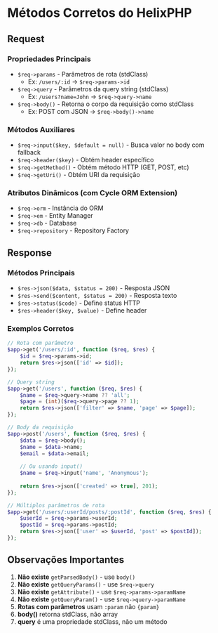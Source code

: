 # Métodos Corretos do HelixPHP

## Request

### Propriedades Principais
- `$req->params` - Parâmetros de rota (stdClass)
  - Ex: `/users/:id` -> `$req->params->id`
- `$req->query` - Parâmetros da query string (stdClass)
  - Ex: `/users?name=John` -> `$req->query->name`
- `$req->body()` - Retorna o corpo da requisição como stdClass
  - Ex: POST com JSON -> `$req->body()->name`

### Métodos Auxiliares
- `$req->input($key, $default = null)` - Busca valor no body com fallback
- `$req->header($key)` - Obtém header específico
- `$req->getMethod()` - Obtém método HTTP (GET, POST, etc)
- `$req->getUri()` - Obtém URI da requisição

### Atributos Dinâmicos (com Cycle ORM Extension)
- `$req->orm` - Instância do ORM
- `$req->em` - Entity Manager
- `$req->db` - Database
- `$req->repository` - Repository Factory

## Response

### Métodos Principais
- `$res->json($data, $status = 200)` - Resposta JSON
- `$res->send($content, $status = 200)` - Resposta texto
- `$res->status($code)` - Define status HTTP
- `$res->header($key, $value)` - Define header

### Exemplos Corretos

```php
// Rota com parâmetro
$app->get('/users/:id', function ($req, $res) {
    $id = $req->params->id;
    return $res->json(['id' => $id]);
});

// Query string
$app->get('/users', function ($req, $res) {
    $name = $req->query->name ?? 'all';
    $page = (int)($req->query->page ?? 1);
    return $res->json(['filter' => $name, 'page' => $page]);
});

// Body da requisição
$app->post('/users', function ($req, $res) {
    $data = $req->body();
    $name = $data->name;
    $email = $data->email;
    
    // Ou usando input()
    $name = $req->input('name', 'Anonymous');
    
    return $res->json(['created' => true], 201);
});

// Múltiplos parâmetros de rota
$app->get('/users/:userId/posts/:postId', function ($req, $res) {
    $userId = $req->params->userId;
    $postId = $req->params->postId;
    return $res->json(['user' => $userId, 'post' => $postId]);
});
```

## Observações Importantes

1. **Não existe** `getParsedBody()` - use `body()`
2. **Não existe** `getQueryParams()` - use `$req->query`
3. **Não existe** `getAttribute()` - use `$req->params->paramName`
4. **Não existe** `getQueryParam()` - use `$req->query->paramName`
5. **Rotas com parâmetros** usam `:param` não `{param}`
6. **body()** retorna stdClass, não array
7. **query** é uma propriedade stdClass, não um método